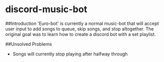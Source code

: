 # discord-music-bot
##Introduction
'Euro-bot' is currently a normal music-bot that will accept user input to add songs to queue, skip songs, and stop altogether. The original goal was to learn how to create a discord bot with a set playlist.

##Unsolved Problems
* Songs will currently stop playing after halfway through
